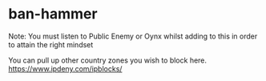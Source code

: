 # ban-hammer

Note: You must listen to Public Enemy or Oynx whilst adding to this 
in order to attain the right mindset

You can pull up other country zones you wish to block here.  https://www.ipdeny.com/ipblocks/

